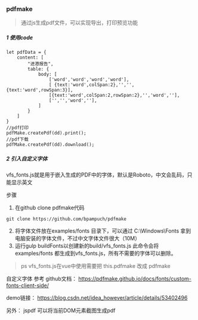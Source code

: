 ### pdfmake

> 通过js生成pdf文件，可以实现导出，打印预览功能

##### 1 使用code

```
let pdfData = {
    content: [
        "进港报告",
        table: {
            body: [
                ['word','word','word','word'],
                [ {text:'word',colSpan:2},'','',{text:'word',rowSpan:3}],
                [{text:'word',colSpan:2,rowSpan:2},'','word',''],
                ['','','word',''],
            ]
        }
    ]
}
//pdf打印
pdfMake.createPdf(dd).print();
//pdf下载
pdfMake.createPdf(dd).download();

```

##### 2 引入自定义字体

vfs_fonts.js就是用于嵌入生成的PDF中的字体，默认是Roboto，中文会乱码，只能显示英文

步骤
1. 在github clone pdfmake代码
```
git clone https://github.com/bpampuch/pdfmake
```
2. 将字体文件放在examples/fonts 目录下，可以通过 C:\Windows\Fonts 拿到电脑安装的字体文件，不过中文字体文件很大（10M）
3. 运行gulp buildFonts以创建新的build/vfs_fonts.js
 此命令会将examples/fonts 都生成到vfs_fonts.js，所有不需要的字体可以删除。

> ps vfs_fonts.js在vue中使用需要把 this.pdfmake 改成 pdfmake

自定义字体 参考 github文档： https://pdfmake.github.io/docs/fonts/custom-fonts-client-side/

demo链接： https://blog.csdn.net/idea_however/article/details/53402496

另外： jspdf 可以将当前DOM元素截图生成pdf